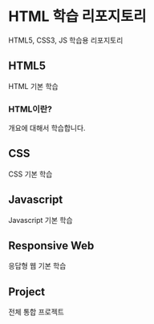 # HTML 학습 리포지토리
HTML5, CSS3, JS 학습용 리포지토리

## HTML5
HTML 기본 학습

### HTML이란?
개요에 대해서 학습합니다.

## CSS
CSS 기본 학습

## Javascript
Javascript 기본 학습

## Responsive Web
응답형 웹 기본 학습

## Project
전체 통합 프로젝트

